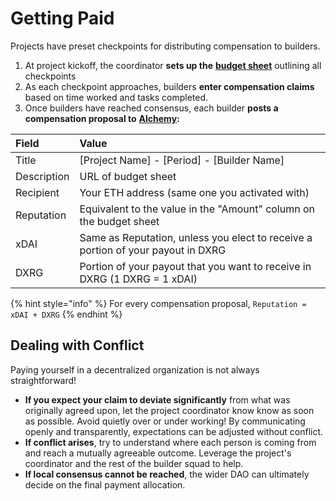 # Getting Paid

Projects have preset checkpoints for distributing compensation to builders.

1. At project kickoff, the coordinator **sets up the** [**budget sheet**](https://docs.google.com/spreadsheets/d/1mwYhzTNXSytzVtACZLu1V_EVTfjPKhGfHu-KhnBFESk) outlining all checkpoints
2. As each checkpoint approaches, builders **enter compensation claims** based on time worked and tasks completed.
3. Once builders have reached consensus, each builder **posts a compensation proposal to** [**Alchemy**](https://alchemy.daostack.io/dao/0x94a587478c83491b13291265581cb983e7feb540/scheme/0xca275b54cf9e9afc2317778e3e294e01a5b25ce9e082043b64a5cc7f4c4ec2f9)**:**

| Field | Value |
| :--- | :--- |
| Title | \[Project Name\] - \[Period\] - \[Builder Name\] |
| Description | URL of budget sheet |
| Recipient | Your ETH address \(same one you activated with\) |
| Reputation | Equivalent to the value in the "Amount" column on the budget sheet |
| xDAI | Same as Reputation, unless you elect to receive a portion of your payout in DXRG |
| DXRG | Portion of your payout that you want to receive in DXRG \(1 DXRG = 1 xDAI\) |

{% hint style="info" %}
For every compensation proposal, `Reputation = xDAI + DXRG`
{% endhint %}

## Dealing with Conflict

Paying yourself in a decentralized organization is not always straightforward!

* **If you expect your claim to deviate significantly** from what was originally agreed upon, let the project coordinator know know as soon as possible. Avoid quietly over or under working! By communicating openly and transparently, expectations can be adjusted without conflict.
* **If conflict arises**, try to understand where each person is coming from and reach a mutually agreeable outcome. Leverage the project's coordinator and the rest of the builder squad to help. 
* **If local consensus cannot be reached**, the wider DAO can ultimately decide on the final payment allocation. 

